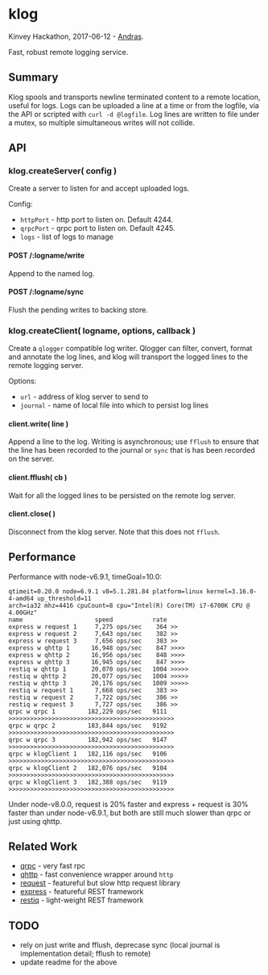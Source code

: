 klog
================

Kinvey Hackathon, 2017-06-12 - [Andras](https://npmjs.com/~andrasq).

Fast, robust remote logging service.


Summary
----------------

Klog spools and transports newline terminated content to a remote location, useful for
logs.  Logs can be uploaded a line at a time or from the logfile, via the API or scripted
with `curl -d @logfile`.  Log lines are written to file under a mutex, so multiple
simultaneous writes will not collide.


API
----------------

### klog.createServer( config )

Create a server to listen for and accept uploaded logs.

Config:

- `httpPort` - http port to listen on.  Default 4244.
- `qrpcPort` - qrpc port to listen on.  Default 4245.
- `logs` - list of logs to manage

#### POST /:logname/write

Append to the named log.

#### POST /:logname/sync

Flush the pending writes to backing store.

### klog.createClient( logname, options, callback )

Create a `qlogger` compatible log writer.  Qlogger can filter, convert,
format and annotate the log lines, and klog will transport the logged lines
to the remote logging server.

Options:

- `url` - address of klog server to send to
- `journal` - name of local file into which to persist log lines

#### client.write( line )

Append a line to the log.  Writing is asynchronous; use `fflush` to ensure that the
line has been recorded to the journal or `sync` that is has been recorded on the server.

#### client.fflush( cb )

Wait for all the logged lines to be persisted on the remote log server.

#### client.close( )

Disconnect from the klog server.  Note that this does not `fflush`.


Performance
----------------

Performance with node-v6.9.1, timeGoal=10.0:

    qtimeit=0.20.0 node=6.9.1 v8=5.1.281.84 platform=linux kernel=3.16.0-4-amd64 up_threshold=11
    arch=ia32 mhz=4416 cpuCount=8 cpu="Intel(R) Core(TM) i7-6700K CPU @ 4.00GHz"
    name                    speed           rate
    express w request 1     7,275 ops/sec    364 >>
    express w request 2     7,643 ops/sec    382 >>
    express w request 3     7,656 ops/sec    383 >>
    express w qhttp 1      16,948 ops/sec    847 >>>>
    express w qhttp 2      16,956 ops/sec    848 >>>>
    express w qhttp 3      16,945 ops/sec    847 >>>>
    restiq w qhttp 1       20,070 ops/sec   1004 >>>>>
    restiq w qhttp 2       20,077 ops/sec   1004 >>>>>
    restiq w qhttp 3       20,176 ops/sec   1009 >>>>>
    restiq w request 1      7,668 ops/sec    383 >>
    restiq w request 2      7,722 ops/sec    386 >>
    restiq w request 3      7,727 ops/sec    386 >>
    qrpc w qrpc 1         182,229 ops/sec   9111 >>>>>>>>>>>>>>>>>>>>>>>>>>>>>>>>>>>>>>>>>>>>>>
    qrpc w qrpc 2         183,844 ops/sec   9192 >>>>>>>>>>>>>>>>>>>>>>>>>>>>>>>>>>>>>>>>>>>>>>
    qrpc w qrpc 3         182,942 ops/sec   9147 >>>>>>>>>>>>>>>>>>>>>>>>>>>>>>>>>>>>>>>>>>>>>>
    qrpc w klogClient 1   182,116 ops/sec   9106 >>>>>>>>>>>>>>>>>>>>>>>>>>>>>>>>>>>>>>>>>>>>>>
    qrpc w klogClient 2   182,076 ops/sec   9104 >>>>>>>>>>>>>>>>>>>>>>>>>>>>>>>>>>>>>>>>>>>>>>
    qrpc w klogClient 3   182,388 ops/sec   9119 >>>>>>>>>>>>>>>>>>>>>>>>>>>>>>>>>>>>>>>>>>>>>>

Under node-v8.0.0, request is 20% faster and express + request is 30% faster than
under node-v6.9.1, but both are still much slower than qrpc or just using qhttp.


Related Work
----------------

- [qrpc](https://npmjs.com/package/qrpc) - very fast rpc
- [qhttp](https://npmjs.com/package/qhttp) - fast convenience wrapper around `http`
- [request](https://npmjs.com/package/request) - featureful but slow http request library
- [express](https://npmjs.com/package/express) - featureful REST framework
- [restiq](https://npmjs.com/package/restiq) - light-weight REST framework


TODO
----------------

- rely on just write and fflush, deprecase sync (local journal is implementation detail; fflush to remote)
- update readme for the above

